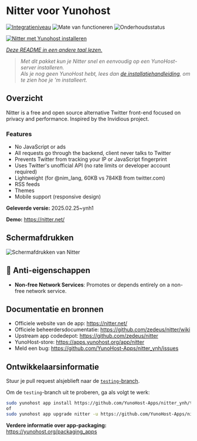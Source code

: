 <!--
NB: Deze README is automatisch gegenereerd door <https://github.com/YunoHost/apps/tree/master/tools/readme_generator>
Hij mag NIET handmatig aangepast worden.
-->

# Nitter voor Yunohost

[![Integratieniveau](https://apps.yunohost.org/badge/integration/nitter)](https://ci-apps.yunohost.org/ci/apps/nitter/)
![Mate van functioneren](https://apps.yunohost.org/badge/state/nitter)
![Onderhoudsstatus](https://apps.yunohost.org/badge/maintained/nitter)

[![Nitter met Yunohost installeren](https://install-app.yunohost.org/install-with-yunohost.svg)](https://install-app.yunohost.org/?app=nitter)

*[Deze README in een andere taal lezen.](./ALL_README.md)*

> *Met dit pakket kun je Nitter snel en eenvoudig op een YunoHost-server installeren.*  
> *Als je nog geen YunoHost hebt, lees dan [de installatiehandleiding](https://yunohost.org/install), om te zien hoe je 'm installeert.*

## Overzicht

Nitter is a free and open source alternative Twitter front-end focused on privacy and performance.
Inspired by the Invidious project.

### Features

- No JavaScript or ads
- All requests go through the backend, client never talks to Twitter
- Prevents Twitter from tracking your IP or JavaScript fingerprint
- Uses Twitter's unofficial API (no rate limits or developer account required)
- Lightweight (for @nim_lang, 60KB vs 784KB from twitter.com)
- RSS feeds
- Themes
- Mobile support (responsive design)


**Geleverde versie:** 2025.02.25~ynh1

**Demo:** <https://nitter.net/>

## Schermafdrukken

![Schermafdrukken van Nitter](./doc/screenshots/screenshot.png)

## :red_circle: Anti-eigenschappen

- **Non-free Network Services**: Promotes or depends entirely on a non-free network service.

## Documentatie en bronnen

- Officiele website van de app: <https://nitter.net/>
- Officiele beheerdersdocumentatie: <https://github.com/zedeus/nitter/wiki>
- Upstream app codedepot: <https://github.com/zedeus/nitter>
- YunoHost-store: <https://apps.yunohost.org/app/nitter>
- Meld een bug: <https://github.com/YunoHost-Apps/nitter_ynh/issues>

## Ontwikkelaarsinformatie

Stuur je pull request alsjeblieft naar de [`testing`-branch](https://github.com/YunoHost-Apps/nitter_ynh/tree/testing).

Om de `testing`-branch uit te proberen, ga als volgt te werk:

```bash
sudo yunohost app install https://github.com/YunoHost-Apps/nitter_ynh/tree/testing --debug
of
sudo yunohost app upgrade nitter -u https://github.com/YunoHost-Apps/nitter_ynh/tree/testing --debug
```

**Verdere informatie over app-packaging:** <https://yunohost.org/packaging_apps>
